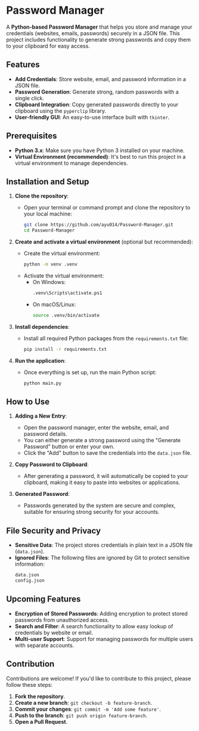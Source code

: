 # Password Manager

A **Python-based Password Manager** that helps you store and manage your credentials (websites, emails, passwords) securely in a JSON file. This project includes functionality to generate strong passwords and copy them to your clipboard for easy access.

## Features

- **Add Credentials**: Store website, email, and password information in a JSON file.
- **Password Generation**: Generate strong, random passwords with a single click.
- **Clipboard Integration**: Copy generated passwords directly to your clipboard using the `pyperclip` library.
- **User-friendly GUI**: An easy-to-use interface built with `tkinter`.





## Prerequisites

- **Python 3.x**: Make sure you have Python 3 installed on your machine.
- **Virtual Environment (recommended)**: It's best to run this project in a virtual environment to manage dependencies.
  
## Installation and Setup

1. **Clone the repository**:
   - Open your terminal or command prompt and clone the repository to your local machine:
     ```bash
     git clone https://github.com/ayu014/Password-Manager.git
     cd Password-Manager
     ```

2. **Create and activate a virtual environment** (optional but recommended):
   - Create the virtual environment:
     ```bash
     python -m venv .venv
     ```
   - Activate the virtual environment:
     - On Windows:
       ```bash
       .venv\Scripts\activate.ps1
       ```
     - On macOS/Linux:
       ```bash
       source .venv/bin/activate
       ```

3. **Install dependencies**:
   - Install all required Python packages from the `requirements.txt` file:
     ```bash
     pip install -r requirements.txt
     ```

4. **Run the application**:
   - Once everything is set up, run the main Python script:
     ```bash
     python main.py
     ```

## How to Use

1. **Adding a New Entry**:
   - Open the password manager, enter the website, email, and password details.
   - You can either generate a strong password using the "Generate Password" button or enter your own.
   - Click the "Add" button to save the credentials into the `data.json` file.

2. **Copy Password to Clipboard**:
   - After generating a password, it will automatically be copied to your clipboard, making it easy to paste into websites or applications.

3. **Generated Password**:
   - Passwords generated by the system are secure and complex, suitable for ensuring strong security for your accounts.

## File Security and Privacy

- **Sensitive Data**: The project stores credentials in plain text in a JSON file (`data.json`).
- **Ignored Files**: The following files are ignored by Git to protect sensitive information:
  ```txt
  data.json
  config.json
  ```

## Upcoming Features

- **Encryption of Stored Passwords**: Adding encryption to protect stored passwords from unauthorized access.
- **Search and Filter**: A search functionality to allow easy lookup of credentials by website or email.
- **Multi-user Support**: Support for managing passwords for multiple users with separate accounts.

## Contribution

Contributions are welcome! If you'd like to contribute to this project, please follow these steps:

1. **Fork the repository**.
2. **Create a new branch**: `git checkout -b feature-branch`.
3. **Commit your changes**: `git commit -m 'Add some feature'`.
4. **Push to the branch**: `git push origin feature-branch`.
5. **Open a Pull Request**.
